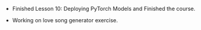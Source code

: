 
- Finished Lesson 10:  Deploying PyTorch Models and Finished the course.

- Working on love song generator exercise.
